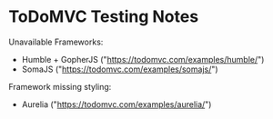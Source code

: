 # ToDoMVC Testing Notes

Unavailable Frameworks:
- Humble + GopherJS ("https://todomvc.com/examples/humble/")
- SomaJS ("https://todomvc.com/examples/somajs/")

Framework missing styling:
- Aurelia ("https://todomvc.com/examples/aurelia/")